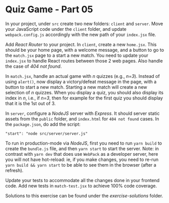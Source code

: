 # Quiz Game - Part 05

In your project, under `src` create two new folders: `client` and `server`.
Move your JavaScript code under the `client` folder, and update `webpack.config.js` accordingly
with the new path of your `index.jsx` file.

Add *React Router* to your project.
In `client`, create a new `home.jsx`. This should be your home page, with a welcome message,
and a button to go to the `match.jsx` page to a start a new match. 
You need to update your `index.jsx` to handle React routes between those 2 web pages.
Also handle the case of *404 not found*. 

In `match.jsx`, handle an actual game with *n* quizzes (e.g., *n=3*).
Instead of using `alert()`, now display a victory/defeat message in the page, 
with a button to start a new match.
Starting a new match will create a new selection of *n* quizzes.
When you display a quiz, you should also display its index in *n*, i.e., if *n=3*,
then for example for the first quiz you should display that it is the 1st out of 3.


In `server`, configure a *NodeJS* server with *Express*. It should server static assets
from the `public` folder, and `index.html` for `404 not found` cases. 
In the `package.json`, do add the script:

`"start": "node src/server/server.js"`

To run in production-mode via *NodeJS*, first you need to run `yarn build` to create the
`bundle.js` file, and then `yarn start` to start the server.
Note: in contrast with `yarn dev` that does use `WebPack` as a developer server, here you 
will not have hot-reload: ie, if you make changes, you need to re-run `yarn build && yarn start`
to be able to see them in the browser (after a refresh).


Update your tests to accommodate all the changes done in your frontend code.
Add new tests in `match-test.jsx` to achieve 100% code coverage.

Solutions to this exercise can be found under the *exercise-solutions* folder.
